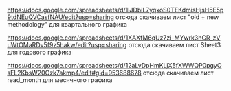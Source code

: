https://docs.google.com/spreadsheets/d/1IJDbiL7yqxoS0TEKdmisHjsH5E5p9tdNEuQVCasfNAU/edit?usp=sharing отсюда скачиваем лист "old + new methodology" для квартального графика

https://docs.google.com/spreadsheets/d/1XAXfM6qUz7zi_MYwrk3hGR_zVuWtOMaRDv5f9z5hakw/edit?usp=sharing отсюда скачиваем лист Sheet3 для годового графика

https://docs.google.com/spreadsheets/d/12aLvDpHmKLjX5fXWWQP0pgyOsFL2KbsW20Ozk7akmp4/edit#gid=953688678 отсюда скачиваем лист read_month для месячного графика 
